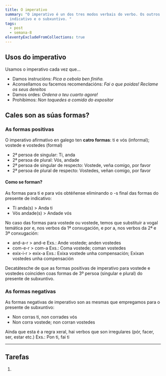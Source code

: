 ```yaml
---
title: O imperativo
summary: "O imperativo é un dos tres modos verbais do verbo. Os outros dous son
  indicativo e o subxuntivo. "
tags:
  - post
  - semana-8
eleventyExcludeFromCollections: true
---
```

## Usos do imperativo

Usamos o imperativo cada vez que...

* Damos instrucións: *Pica a cebola ben finiña.*
* Aconsellamos ou facemos recomendacións: *Fai o que poidas! Reclame os seus dereitos*
* Damos ordes: *Ordena o teu cuarto agora!*
* Prohibimos: *Non toquedes a comida do expositor*

## Cales son as súas formas?

### As formas positivas

O imperativo afirmativo en galego ten **catro formas**: ti e vós (informal); vostede e vostedes (formal)

* 2ª persoa de singular: Ti, anda
* 2ª persoa de plural: Vós, andade
* 2ª persoa de singular de respecto: Vostede, veña comigo, por favor
* 2ª persoa de plural de respecto: Vostedes, veñan comigo, por favor 

#### Como se forman?

As formas para ti e para vós obtéñense eliminando o -s final das formas do presente de indicativo: 

* Ti anda(s) > Anda ti
* Vós andade(s) > Andade vós

No caso das formas para vostede ou vostede, temos que substituír a vogal temática por e, nos verbos da 1ª conxugación, e por a, nos verbos da 2ª e 3ª conxugación:
- and-a-r > and-e  Exs.:  Ande vostede; anden vostedes
- com-e-r > com-a Exs.: Coma vostede; coman vostedes
- exix-i-r > exix-a Exs.: Exixa vostede unha compensación; Exixan vostedes unha compensación

Decatátesche de que as formas positivas de imperativo para vostede e vostedes coinciden coas formas de 3º persoa (singular e plural) do presente de subxuntivo.

### As formas negativas

As formas negativas de imperativo son as mesmas que empregamos para o presente de subxuntivo:
- Non corras ti, non corrades vós
- Non corra vostede; non corran vostedes

Aínda que esta é a regra xeral, hai verbos que son irregulares (pór, facer, ser, estar etc.)
Exs.: Pon ti, fai ti 


- - -

## Tarefas

1.